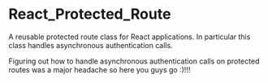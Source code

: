 # React_Protected_Route
A reusable protected route class for React applications. In particular this class handles asynchronous authentication calls.

Figuring out how to handle asynchronous authentication calls on protected routes was a major headache so here you guys go :)!!!
